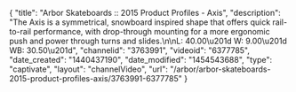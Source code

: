 {
    "title": "Arbor Skateboards :: 2015 Product Profiles - Axis",
    "description": "The Axis is a symmetrical, snowboard inspired shape that offers quick rail-to-rail performance, with drop-through mounting for a more ergonomic push and power through turns and slides.\n\nL: 40.00\u201d W: 9.00\u201d WB: 30.50\u201d",
    "channelid": "3763991",
    "videoid": "6377785",
    "date_created": "1440437190",
    "date_modified": "1454543688",
    "type": "captivate",
    "layout": "channelVideo",
    "url": "\/arbor\/arbor-skateboards-2015-product-profiles-axis\/3763991-6377785"
}